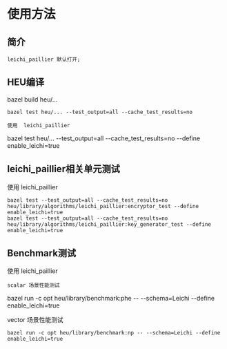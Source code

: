 # 使用方法

## 简介
```
leichi_paillier 默认打开;
```
## HEU编译

bazel build heu/...
```
bazel test heu/... --test_output=all --cache_test_results=no

使用  leichi_paillier
```
bazel test heu/... --test_output=all --cache_test_results=no   --define enable_leichi=true


## leichi_paillier相关单元测试

使用 leichi_paillier
```
bazel test --test_output=all --cache_test_results=no heu/library/algorithms/leichi_paillier:encryptor_test --define enable_leichi=true
bazel test --test_output=all --cache_test_results=no heu/library/algorithms/leichi_paillier:key_generator_test --define enable_leichi=true

```
## Benchmark测试

使用 leichi_paillier
```
scalar 场景性能测试
```
bazel run -c opt heu/library/benchmark:phe -- --schema=Leichi --define enable_leichi=true

vector 场景性能测试
```
bazel run -c opt heu/library/benchmark:np -- --schema=Leichi --define enable_leichi=true